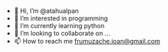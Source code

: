 - 👋 Hi, I’m @atahualpan
- 👀 I’m interested in programming
- 🌱 I’m currently learning python
- 💞️ I’m looking to collaborate on ...
- 📫 How to reach me frumuzache.ioan@gmail.com

<!---
atahualpan/atahualpan is a ✨ special ✨ repository because its `README.md` (this file) appears on your GitHub profile.
You can click the Preview link to take a look at your changes.
--->
